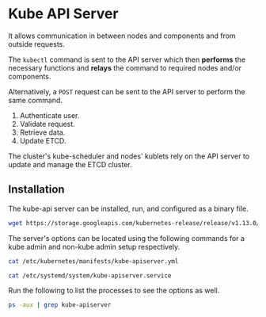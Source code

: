 # Kube API Server
It allows communication in between nodes and components and from outside requests.

The `kubectl` command is sent to the API server which then **performs** the necessary functions and **relays** the command to required nodes and/or components. 

Alternatively, a `POST` request can be sent to the API server to perform the same command.
1. Authenticate user.
2. Validate request.
3. Retrieve data.
4. Update ETCD.

The cluster's kube-scheduler and nodes' kublets rely on the API server to update and manage the ETCD cluster.

## Installation
The kube-api server can be installed, run, and configured as a binary file.
```bash
wget https://storage.googleapis.com/kubernetes-release/release/v1.13.0/bin/linux/amd64/kube-apiserver
```

The server's options can be located using the following commands for a kube admin and non-kube admin setup respectively.

```bash
cat /etc/kubernetes/manifests/kube-apiserver.yml
```

```bash
cat /etc/systemd/system/kube-apiserver.service
```

Run the following to list the processes to see the options as well.

```bash
ps -aux | grep kube-apiserver
```

